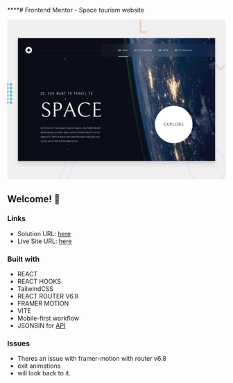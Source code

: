 ****# Frontend Mentor - Space tourism website

![Design preview for the Space tourism website coding challenge](./preview.jpg)

## Welcome! 👋


### Links

-   Solution URL: [here](https://www.frontendmentor.io/solutions/space-tourism-website-react-react-routerv6-tailwindcss-vite-framer-PMMIeJlQt-)
-   Live Site URL: [here](https://space-tourism-website-red.vercel.app/)

### Built with

-   REACT 
-   REACT HOOKS
-   TailwindCSS
-   REACT ROUTER V6.8
-   FRAMER MOTION
-   VITE
-   Mobile-first workflow
-   JSONBIN for [API](https://jsonbin.io/)

### Issues

- Theres an issue with framer-motion with router v6.8 
- exit animations
- will look back to it. 

